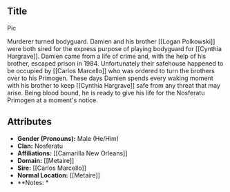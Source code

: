 ## Title

Pic


Murderer turned bodyguard. Damien and his brother [[Logan Polkowski]] were both sired for the express purpose of playing bodyguard for [[Cynthia Hargrave]]. Damien came from a life of crime and, with the help of his brother, escaped prison in 1984. Unfortunately their safehouse happened to be occupied by [[Carlos Marcello]] who was ordered to turn the brothers over to his Primogen. These days Damien spends every waking moment with his brother to keep [[Cynthia Hargrave]] safe from any threat that may arise. Being blood bound, he is ready to give his life for the Nosferatu Primogen at a moment's notice. 

## Attributes
*  **Gender (Pronouns):** Male (He/Him)
* **Clan:** Nosferatu
* **Affiliations:** [[Camarilla New Orleans]]
* **Domain:** [[Metaire]]
* **Sire:** [[Carlos Marcello]]
* **Normal Location:** [[Metaire]]
* **Notes: 
	* 